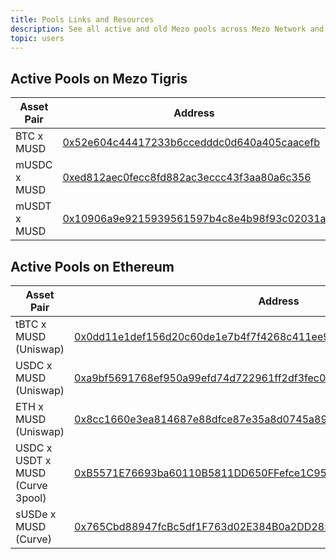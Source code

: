 ```yaml
---
title: Pools Links and Resources
description: See all active and old Mezo pools across Mezo Network and Ethereum
topic: users
---
```


## Active Pools on Mezo Tigris

| Asset Pair                      | Address                                      |
| ------------------------------- | -------------------------------------------- |
| BTC x MUSD                      | [0x52e604c44417233b6ccedddc0d640a405caacefb](https://mezo.org/explore/pools/0x52e604c44417233b6ccedddc0d640a405caacefb) |
| mUSDC x MUSD                    | [0xed812aec0fecc8fd882ac3eccc43f3aa80a6c356](https://mezo.org/explore/pools/0xed812aec0fecc8fd882ac3eccc43f3aa80a6c356) |
| mUSDT x MUSD                    | [0x10906a9e9215939561597b4c8e4b98f93c02031a](https://mezo.org/explore/pools/0x10906a9e9215939561597b4c8e4b98f93c02031a) |

## Active Pools on Ethereum

| Asset Pair                      | Address                                      |
| ------------------------------- | -------------------------------------------- |
| tBTC x MUSD (Uniswap)           | [0x0dd11e1def156d20c60de1e7b4f7f4268c411ee9349b5593766579b26ce98183](https://app.uniswap.org/explore/pools/ethereum/0x0dd11e1def156d20c60de1e7b4f7f4268c411ee9349b5593766579b26ce98183) |
| USDC x MUSD (Uniswap)           | [0xa9bf5691768ef950a99efd74d722961ff2df3fec08d77ec784432c619bd283a0](https://app.uniswap.org/explore/pools/ethereum/0xa9bf5691768ef950a99efd74d722961ff2df3fec08d77ec784432c619bd283a0) |
| ETH x MUSD  (Uniswap)           | [0x8cc1660e3ea814687e88dfce87e35a8d0745a89f5b7fa0f12d37dc5b420d71db](https://app.uniswap.org/explore/pools/ethereum/0x8cc1660e3ea814687e88dfce87e35a8d0745a89f5b7fa0f12d37dc5b420d71db) |
| USDC x USDT x MUSD (Curve 3pool)| [0xB5571E76693ba60110B5811DD650FFefce1C955f](https://www.curve.finance/dex/ethereum/pools/factory-stable-ng-518/deposit) |
| sUSDe x MUSD (Curve)            | [0x765Cbd88947fcBc5df1F763d02E384B0a2DD285E](https://www.curve.finance/dex/ethereum/pools/factory-stable-ng-521/deposit) |
